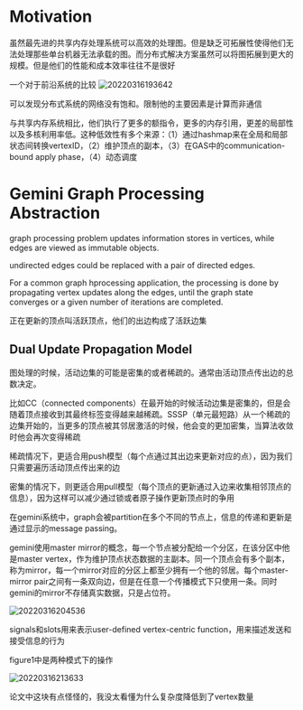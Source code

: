 # Motivation

虽然最先进的共享内存处理系统可以高效的处理图。但是缺乏可拓展性使得他们无法处理那些单台机器无法承载的图。而分布式解决方案虽然可以将图拓展到更大的规模。但是他们的性能和成本效率往往不是很好

一个对于前沿系统的比较
![20220316193642](https://picsheep.oss-cn-beijing.aliyuncs.com/pic/20220316193642.png)

可以发现分布式系统的网络没有饱和。限制他的主要因素是计算而非通信

与共享内存系统相比，他们执行了更多的额指令，更多的内存引用，更差的局部性以及多核利用率低。这种低效性有多个来源：（1）通过hashmap来在全局和局部状态间转换vertexID，（2）维护顶点的副本，（3）在GAS中的communication-bound apply phase，（4）动态调度

# Gemini Graph Processing Abstraction

graph processing problem updates information stores in vertices, while edges are viewed as immutable objects. 

undirected edges could be replaced with a pair of directed edges.

For a common graph hprocessing application, the processing is done by propagating vertex updates along the edges, until the graph state converges or a given number of iterations are completed.

正在更新的顶点叫活跃顶点，他们的出边构成了活跃边集

## Dual Update Propagation Model

图处理的时候，活动边集的可能是密集的或者稀疏的。通常由活动顶点传出边的总数决定。

比如CC（connected components）在最开始的时候活动边集是密集的，但是会随着顶点接收到其最终标签变得越来越稀疏。SSSP（单元最短路）从一个稀疏的边集开始的，当更多的顶点被其邻居激活的时候，他会变的更加密集，当算法收敛时他会再次变得稀疏

稀疏情况下，更适合用push模型（每个点通过其出边来更新对应的点），因为我们只需要遍历活动顶点传出来的边

密集的情况下，则更适合用pull模型（每个顶点的更新通过入边来收集相邻顶点的信息），因为这样可以减少通过锁或者原子操作更新顶点时的争用

在gemini系统中，graph会被partition在多个不同的节点上，信息的传递和更新是通过显示的message passing。

gemini使用master mirror的概念，每一个节点被分配给一个分区，在该分区中他是master vertex，作为维护顶点状态数据的主副本。同一个顶点会有多个副本，称为mirror，每一个mirror对应的分区上都至少拥有一个他的邻居。每个master-mirror pair之间有一条双向边，但是在任意一个传播模式下只使用一条。同时gemini的mirror不存储真实数据，只是占位符。

![20220316204536](https://picsheep.oss-cn-beijing.aliyuncs.com/pic/20220316204536.png)

signals和slots用来表示user-defined vertex-centric function，用来描述发送和接受信息的行为

figure1中是两种模式下的操作

![20220316213633](https://picsheep.oss-cn-beijing.aliyuncs.com/pic/20220316213633.png)

论文中这块有点怪怪的，我没太看懂为什么复杂度降低到了vertex数量

